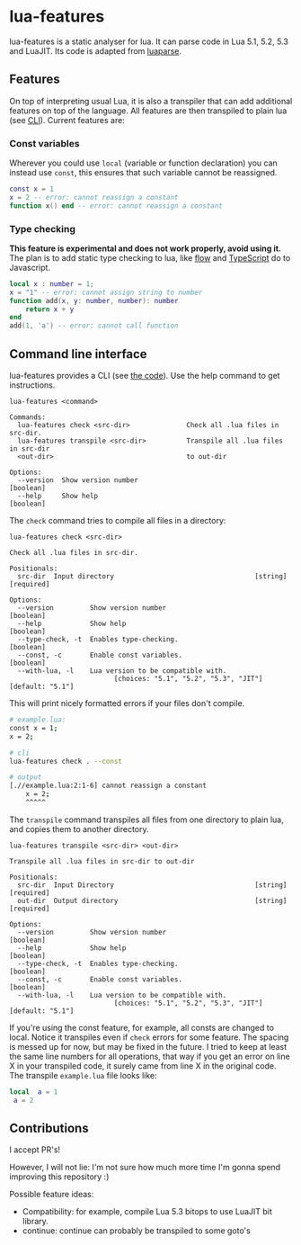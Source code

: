 # lua-features

lua-features is a static analyser for lua. It can parse code in Lua 5.1, 5.2, 5.3 and LuaJIT. Its code is adapted from [luaparse](https://github.com/oxyc/luaparse).

## Features

On top of interpreting usual Lua, it is also a transpiler that can add additional features on top of the language. All features are then transpiled to plain lua (see [CLI](#Command-line-interface)). Current features are:

### Const variables

Wherever you could use `local` (variable or function declaration) you can instead use `const`, this ensures that such variable cannot be reassigned.

```lua
const x = 1
x = 2 -- error: cannot reassign a constant
function x() end -- error: cannot reassign a constant
```

### Type checking

**This feature is experimental and does not work properly, avoid using it.** The plan is to add static type checking to lua, like [flow](https://flow.org) and [TypeScript](https://www.typescriptlang.org/) do to Javascript.

```lua
local x : number = 1;
x = "1" -- error: cannot assign string to number
function add(x, y: number, number): number
    return x + y
end
add(1, 'a') -- error: cannot call function
```

## Command line interface

lua-features provides a CLI (see [the code](src/cli.js)). Use the help command to get instructions.

```
lua-features <command>

Commands:
  lua-features check <src-dir>              Check all .lua files in src-dir.
  lua-features transpile <src-dir>          Transpile all .lua files in src-dir
  <out-dir>                                 to out-dir

Options:
  --version  Show version number                                       [boolean]
  --help     Show help                                                 [boolean]
```

The `check` command tries to compile all files in a directory:

```
lua-features check <src-dir>

Check all .lua files in src-dir.

Positionals:
  src-dir  Input directory                                   [string] [required]

Options:
  --version         Show version number                                [boolean]
  --help            Show help                                          [boolean]
  --type-check, -t  Enables type-checking.                             [boolean]
  --const, -c       Enable const variables.                            [boolean]
  --with-lua, -l    Lua version to be compatible with.
                          [choices: "5.1", "5.2", "5.3", "JIT"] [default: "5.1"]
```

This will print nicely formatted errors if your files don't compile.

```bash
# example.lua:
const x = 1;
x = 2;

# cli
lua-features check . --const

# output
[.//example.lua:2:1-6] cannot reassign a constant
    x = 2;
    ^^^^^
```

The `transpile` command transpiles all files from one directory to plain lua, and copies them to another directory.

```
lua-features transpile <src-dir> <out-dir>

Transpile all .lua files in src-dir to out-dir

Positionals:
  src-dir  Input Directory                                   [string] [required]
  out-dir  Output directory                                  [string] [required]

Options:
  --version         Show version number                                [boolean]
  --help            Show help                                          [boolean]
  --type-check, -t  Enables type-checking.                             [boolean]
  --const, -c       Enable const variables.                            [boolean]
  --with-lua, -l    Lua version to be compatible with.
                          [choices: "5.1", "5.2", "5.3", "JIT"] [default: "5.1"]
```

If you're using the const feature, for example, all consts are changed to local. Notice it transpiles even if `check` errors for some feature. The spacing is messed up for now, but may be fixed in the future. I tried to keep at least the same line numbers for all operations, that way if you get an error on line X in your transpiled code, it surely came from line X in the original code. The transpile `example.lua` file looks like:

```lua
local  a = 1
 a = 2
```

## Contributions

I accept PR's!

However, I will not lie: I'm not sure how much more time I'm gonna spend improving this repository :)

Possible feature ideas:
- Compatibility: for example, compile Lua 5.3 bitops to use LuaJIT bit library.
- continue: continue can probably be transpiled to some goto's